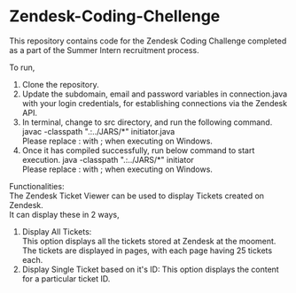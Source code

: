 # Zendesk-Coding-Chellenge
This repository contains code for the Zendesk Coding Challenge completed as a part of the Summer Intern recruitment process.

To run,
1. Clone the repository.
2. Update the subdomain, email and password variables in connection.java with your login credentials, for establishing connections via the Zendesk API.
3. In terminal, change to src directory, and run the following command.  
    javac -classpath ".:../JARS/*" initiator.java  
    Please replace : with ; when executing on Windows.  
3. Once it has compiled successfully, run below command to start execution. 
    java -classpath ".:../JARS/*" initiator  
    Please replace : with ; when executing on Windows.
    
Functionalities:  
The Zendesk Ticket Viewer can be used to display Tickets created on Zendesk.  
It can display these in 2 ways,  
1. Display All Tickets:  
   This option displays all the tickets stored at Zendesk at the mooment.  
   The tickets are displayed in pages, with each page having 25 tickets each.
2. Display Single Ticket based on it's ID:
   This option displays the content for a particular ticket ID.
